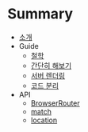 # Summary

* [소개](README.md)
* Guide
  * [철학](guide/philosophy.md)
  * [간단히 해보기](guide/quick_start.md)
  * [서버 렌더링](guide/server_rendering.md)
  * [코드 분리](guide/code_splitting.md)
* API
  * [BrowserRouter](api/browser_router.md)
  * [match](api/match.md)
  * [location](api/location.md)

